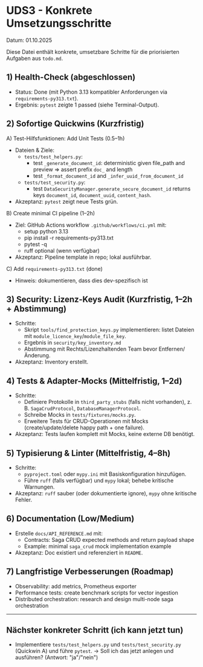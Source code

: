 # UDS3 - Konkrete Umsetzungsschritte

Datum: 01.10.2025

Diese Datei enthält konkrete, umsetzbare Schritte für die priorisierten Aufgaben aus `todo.md`.

## 1) Health-Check (abgeschlossen)
- Status: Done (mit Python 3.13 kompatibler Anforderungen via `requirements-py313.txt`).
- Ergebnis: `pytest` zeigte 1 passed (siehe Terminal-Output).

## 2) Sofortige Quickwins (Kurzfristig)

A) Test-Hilfsfunktionen: Add Unit Tests (0.5–1h)
- Dateien & Ziele:
  - `tests/test_helpers.py`:
    - test `_generate_document_id`: deterministic given file_path and preview => assert prefix `doc_` and length
    - test `_format_document_id` and `_infer_uuid_from_document_id`
  - `tests/test_security.py`:
    - test `DataSecurityManager.generate_secure_document_id` returns keys `document_id`, `document_uuid`, `content_hash`.
- Akzeptanz: `pytest` zeigt neue Tests grün.

B) Create minimal CI pipeline (1–2h)
- Ziel: GitHub Actions workflow `.github/workflows/ci.yml` mit:
  - setup python 3.13
  - pip install -r requirements-py313.txt
  - pytest -q
  - ruff optional (wenn verfügbar)
- Akzeptanz: Pipeline template in repo; lokal ausführbar.

C) Add `requirements-py313.txt` (done)
- Hinweis: dokumentieren, dass dies dev-spezifisch ist

## 3) Security: Lizenz-Keys Audit (Kurzfristig, 1–2h + Abstimmung)
- Schritte:
  - Skript `tools/find_protection_keys.py` implementieren: listet Dateien mit `module_licence_key`/`module_file_key`.
  - Ergebnis in `security/key_inventory.md`
  - Abstimmung mit Rechts/Lizenzhaltenden Team bevor Entfernen/Änderung.
- Akzeptanz: Inventory erstellt.

## 4) Tests & Adapter-Mocks (Mittelfristig, 1–2d)
- Schritte:
  - Definiere Protokolle in `third_party_stubs` (falls nicht vorhanden), z. B. `SagaCrudProtocol`, `DatabaseManagerProtocol`.
  - Schreibe Mocks in `tests/fixtures/mocks.py`.
  - Erweitere Tests für CRUD-Operationen mit Mocks (create/update/delete happy path + one failure).
- Akzeptanz: Tests laufen komplett mit Mocks, keine externe DB benötigt.

## 5) Typisierung & Linter (Mittelfristig, 4–8h)
- Schritte:
  - `pyproject.toml` oder `mypy.ini` mit Basiskonfiguration hinzufügen.
  - Führe `ruff` (falls verfügbar) und `mypy` lokal; behebe kritische Warnungen.
- Akzeptanz: `ruff` sauber (oder dokumentierte ignore), `mypy` ohne kritische Fehler.

## 6) Documentation (Low/Medium)
- Erstelle `docs/API_REFERENCE.md` mit:
  - Contracts: Saga CRUD expected methods and return payload shape
  - Example: minimal `saga_crud` mock implementation example
- Akzeptanz: Doc existiert und referenziert in `README`.

## 7) Langfristige Verbesserungen (Roadmap)
- Observability: add metrics, Prometheus exporter
- Performance tests: create benchmark scripts for vector ingestion
- Distributed orchestration: research and design multi-node saga orchestration

---

## Nächster konkreter Schritt (ich kann jetzt tun)
- Implementiere `tests/test_helpers.py` und `tests/test_security.py` (Quickwin A) und führe `pytest`. -> Soll ich das jetzt anlegen und ausführen? (Antwort: "ja"/"nein")

